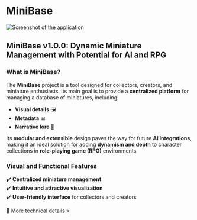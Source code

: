 # MiniBase

![Screenshot of the application](\MiniBase\screenshots\home_screen.png)

## MiniBase v1.0.0: Dynamic Miniature Management with Potential for AI and RPG

### What is MiniBase?

The **MiniBase** project is a tool designed for collectors, creators, and miniature enthusiasts. Its main goal is to provide a **centralized platform** for managing a database of miniatures, including:
- **Visual details** 🖼️
- **Metadata** 📊
- **Narrative lore** 📖

Its **modular and extensible** design paves the way for future **AI integrations**, making it an ideal solution for adding **dynamism and depth** to character collections in **role-playing game (RPG)** environments.

### Visual and Functional Features

✔️ **Centralized miniature management**  
✔️ **Intuitive and attractive visualization**  
✔️ **User-friendly interface** for collectors and creators  

[📜 More technical details »](./TECNOLOGIA.md)
